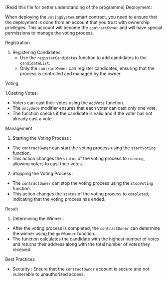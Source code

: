 (Read this file for better understanding of the programme)
 Deployment:

When deploying the `votingSystem` smart contract, you need to ensure that the deployment is done from an account that you trust with ownership privileges. This account will become the `contractOwner` and will have special permissions to manage the voting process.

 Registration

1. Registering Candidates: 
   - Use the `registerCandidates` function to add candidates to the `candidateList`. 
   - Only the `contractOwner` can register candidates, ensuring that the process is controlled and managed by the owner.

 Voting

1.Casting Votes: 
   - Voters can cast their votes using the `addVote` function.
   - The `onlyOnce` modifier ensures that each voter can cast only one vote.
   - The function checks if the candidate is valid and if the voter has not already cast a vote.

   Management

1.    Starting the Voting Process   :
   - The `contractOwner` can start the voting process using the `startVoting` function.
   - This action changes the `status` of the voting process to `running`, allowing voters to cast their votes.

2.    Stopping the Voting Process   :
   - The `contractOwner` can stop the voting process using the `stopVoting` function.
   - This action changes the `status` of the voting process to `completed`, indicating that the voting process has ended.

   Result

1.    Determining the Winner   :
   - After the voting process is completed, the `contractOwner` can determine the winner using the `getWinner` function.
   - The function calculates the candidate with the highest number of votes and returns their address along with the total number of votes they received.

   Best Practices

-    Security   : Ensure that the `contractOwner` account is secure and not vulnerable to unauthorized access.

